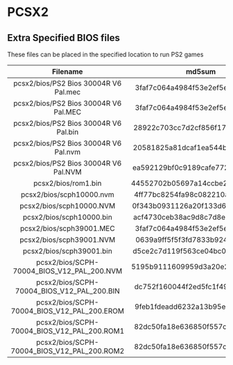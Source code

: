 # PCSX2

## Extra Specified BIOS files

These files can be placed in the specified location to run PS2 games

| Filename                                    | md5sum                           |
|:---------------------------------------------:|:--------------------------------:|
| pcsx2/bios/PS2 Bios 30004R V6 Pal.mec       | 3faf7c064a4984f53e2ef5e80ed543bc |
| pcsx2/bios/PS2 Bios 30004R V6 Pal.MEC       | 3faf7c064a4984f53e2ef5e80ed543bc |
| pcsx2/bios/PS2 Bios 30004R V6 Pal.bin       | 28922c703cc7d2cf856f177f2985b3a9 |
| pcsx2/bios/PS2 Bios 30004R V6 Pal.nvm       | 20581825a81dcaf1ea544b645af70a15 |
| pcsx2/bios/PS2 Bios 30004R V6 Pal.NVM       | ea592129bf0c9189cafe772657261148 |
| pcsx2/bios/rom1.bin                         | 44552702b05697a14ccbe2ca22ee7139 |
| pcsx2/bios/scph10000.nvm                    | 4ff77bc8254fa98c082210a1a88e52c3 |
| pcsx2/bios/scph10000.NVM                    | 0f343b0931126a20f133d67c2b018a3b |
| pcsx2/bios/scph10000.bin                    | acf4730ceb38ac9d8c7d8e21f2614600 |
| pcsx2/bios/scph39001.MEC                    | 3faf7c064a4984f53e2ef5e80ed543bc |
| pcsx2/bios/scph39001.NVM                    | 0639a9ff5f5f3fd7833b924b9d97a8ae |
| pcsx2/bios/scph39001.bin                    | d5ce2c7d119f563ce04bc04dbc3a323e |
| pcsx2/bios/SCPH-70004_BIOS_V12_PAL_200.NVM  | 5195b9111609959d3a20e2fb9527edbd |
| pcsx2/bios/SCPH-70004_BIOS_V12_PAL_200.BIN  | dc752f160044f2ed5fc1f4964db2a095 |
| pcsx2/bios/SCPH-70004_BIOS_V12_PAL_200.EROM | 9feb1fdeadd6232a13b95e60b34ccef9 |
| pcsx2/bios/SCPH-70004_BIOS_V12_PAL_200.ROM1 | 82dc50fa18e636850f557c4ea66c7bfd |
| pcsx2/bios/SCPH-70004_BIOS_V12_PAL_200.ROM2 | 82dc50fa18e636850f557c4ea66c7bfd |
